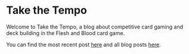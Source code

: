 # Take the Tempo

Welcome to Take the Tempo, a blog about competitive card gaming and deck building in the Flesh and Blood card game. 

You can find the most recent post [here](/blog/exploring-oldhim-for-nationals) and all blog posts [here](/blog).